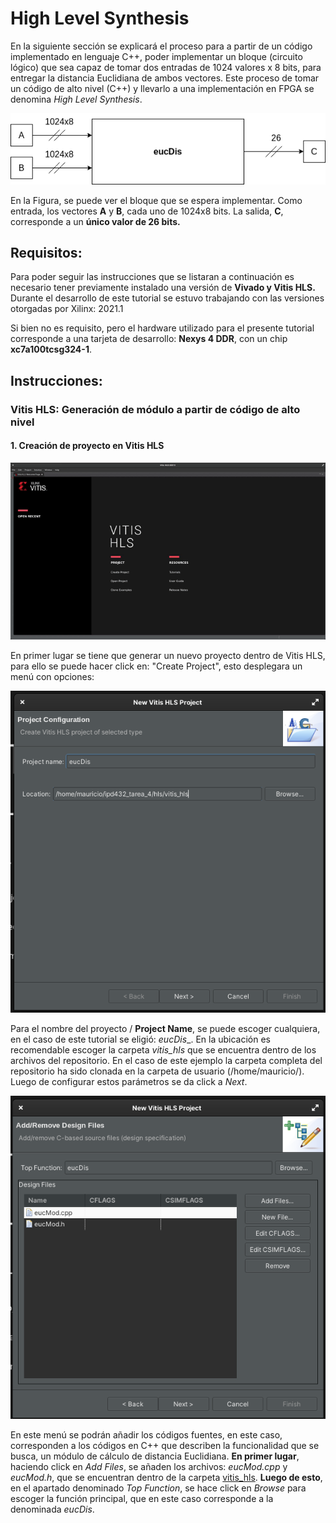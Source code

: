 # High Level Synthesis

En la siguiente sección se explicará el proceso para a partir de un código implementado en lenguaje C++, poder implementar un bloque (circuito lógico) que sea capaz de tomar dos entradas de 1024 valores x 8 bits, para entregar la distancia Euclidiana de ambos vectores. Este proceso de tomar un código de alto nivel (C++) y llevarlo a una implementación en FPGA se denomina _High Level Synthesis_.

<p align="center">
  <img src="graphic_rsrc/eucMod.png">
</p>

En la Figura, se puede ver el bloque que se espera implementar. Como entrada, los vectores **A** y **B**, cada uno de 1024x8 bits. La salida, **C**, corresponde a un **único valor de 26 bits.**

## Requisitos:

Para poder seguir las instrucciones que se listaran a continuación es necesario tener previamente instalado una versión de **Vivado y Vitis HLS.** Durante el desarrollo de este tutorial se estuvo trabajando con las versiones otorgadas por Xilinx: 2021.1

Si bien no es requisito, pero el hardware utilizado para el presente tutorial corresponde a una tarjeta de desarrollo: **Nexys 4 DDR**, con un chip **xc7a100tcsg324-1**.


## Instrucciones:

### Vitis HLS: Generación de módulo a partir de código de alto nivel

#### 1. Creación de proyecto en Vitis HLS
<p align="center">
  <img src="graphic_rsrc/create_project.gif">
</p>

En primer lugar se tiene que generar un nuevo proyecto dentro de Vitis HLS, para ello se puede hacer click en: "Create Project", esto desplegara un menú con opciones:

<p align="center">
  <img src="graphic_rsrc/new_project.png">
</p>

Para el nombre del proyecto / **Project Name**, se puede escoger cualquiera, en el caso de este tutorial se eligió: _eucDis__. En la ubicación es recomendable escoger la carpeta _vitis_hls_ que se encuentra dentro de los archivos del repositorio.  En el caso de este ejemplo la carpeta completa del repositorio ha sido clonada en la carpeta de usuario (/home/mauricio/). Luego de configurar estos parámetros se da click a _Next_.

<p align="center">
  <img src="graphic_rsrc/add_sources.png">
</p>

En este menú se podrán añadir los códigos fuentes, en este caso, corresponden a los códigos en C++ que describen la funcionalidad que se busca, un módulo de cálculo de distancia Euclidiana. **En primer lugar**, haciendo click en _Add Files_, se añaden los archivos: _eucMod.cpp_ y _eucMod.h_, que se encuentran dentro de la carpeta [vitis_hls](vitis/hls). **Luego de esto**, en el apartado denominado _Top Function_, se hace click en _Browse_ para escoger la función principal, que en este caso corresponde a la denominada _eucDis_.
